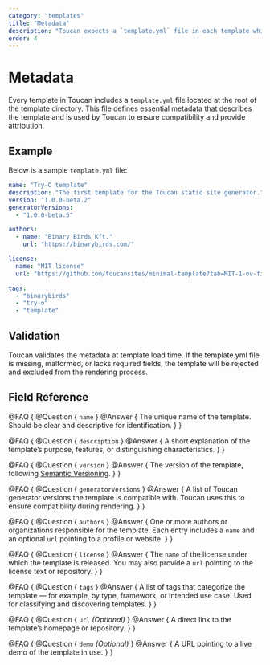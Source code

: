 ```yaml
---
category: "templates"
title: "Metadata"
description: "Toucan expects a `template.yml` file in each template which provides essential metadata."
order: 4
---
```


# Metadata

Every template in Toucan includes a `template.yml` file located at the root of the template directory. This file defines essential metadata that describes the template and is used by Toucan to ensure compatibility and provide attribution.

## Example

Below is a sample `template.yml` file:

```yml
name: "Try-O template"
description: "The first template for the Toucan static site generator."
version: "1.0.0-beta.2"
generatorVersions:
  - "1.0.0-beta.5"

authors:
  - name: "Binary Birds Kft."
    url: "https://binarybirds.com/"

license:
  name: "MIT license"
  url: "https://github.com/toucansites/minimal-template?tab=MIT-1-ov-file"

tags:
  - "binarybirds"
  - "try-o"
  - "template"
```

## Validation

Toucan validates the metadata at template load time. If the template.yml file is missing, malformed, or lacks required fields, the template will be rejected and excluded from the rendering process.

## Field Reference

@FAQ {
    @Question {
        `name`
    }
    @Answer {
        The unique name of the template. Should be clear and descriptive for identification.
    }
}

@FAQ {
    @Question {
        `description`
    }
    @Answer {
        A short explanation of the template’s purpose, features, or distinguishing characteristics.
    }
}

@FAQ {
    @Question {
        `version`
    }
    @Answer {
        The version of the template, following [Semantic Versioning](https://semver.org/).
    }
}

@FAQ {
    @Question {
        `generatorVersions`
    }
    @Answer {
        A list of Toucan generator versions the template is compatible with. Toucan uses this to ensure compatibility during rendering.
    }
}

@FAQ {
    @Question {
        `authors`
    }
    @Answer {
        One or more authors or organizations responsible for the template. Each entry includes a `name` and an optional `url` pointing to a profile or website.
    }
}

@FAQ {
    @Question {
        `license`
    }
    @Answer {
        The `name` of the license under which the template is released. You may also provide a `url` pointing to the license text or repository.
    }
}

@FAQ {
    @Question {
        `tags`
    }
    @Answer {
        A list of tags that categorize the template — for example, by type, framework, or intended use case. Used for classifying and discovering templates.
    }
}

@FAQ {
    @Question {
        `url` *(Optional)*
    }
    @Answer {
        A direct link to the template’s homepage or repository.
    }
}

@FAQ {
    @Question {
        `demo` *(Optional)*
    }
    @Answer {
        A URL pointing to a live demo of the template in use.
    }
}
